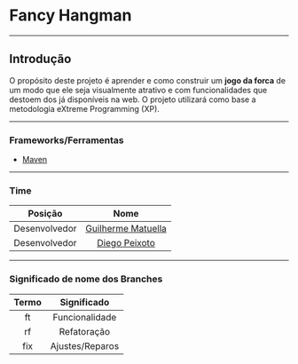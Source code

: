 # Fancy Hangman
---
## Introdução

O propósito deste projeto é aprender e como construir um **jogo da forca** de um modo que ele 
seja visualmente atrativo e com funcionalidades que destoem dos já disponíveis na web.
O projeto utilizará como base a metodologia eXtreme Programming (XP).

---
### Frameworks/Ferramentas

- [Maven](https://maven.apache.org/)

---
### Time

| Posição       | Nome                                              |
|:-------------:|:-------------------------------------------------:|
| Desenvolvedor | [Guilherme Matuella](https://github.com/matuella) |
| Desenvolvedor | [Diego Peixoto](https://github.com/dvpeixoto)     |

---
### Significado de nome dos Branches

| Termo        | Significado                                       |
|:------------:|:-------------------------------------------------:|
|ft            | Funcionalidade                                    |
|rf            | Refatoração                                       |
|fix           | Ajustes/Reparos                                   |

